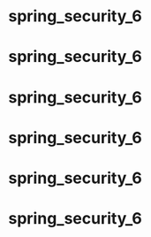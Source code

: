 # spring_security_6
# spring_security_6
# spring_security_6
# spring_security_6
# spring_security_6
# spring_security_6
